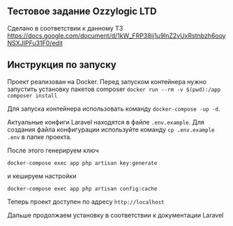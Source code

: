 ## Тестовое задание Ozzylogic LTD
Сделано в соответствии к данному ТЗ https://docs.google.com/document/d/1kW_FRP38ij1u9lnZ2vUxRstnbzh6ooyNSXJIPFu31F0/edit

## Инструкция по запуску

Проект реализован на Docker.
Перед запуском контейнера нужно запустить установку пакетов composer
``docker run --rm -v $(pwd):/app composer install``

Для запуска контейнера использовать команду
``docker-compose -up -d``.

Актуальные конфиги Laravel находятся в файле ``.env.example``.
Для создания файла конфигурации используйте команду ``cp .env.example .env`` в папке проекта.

После этого генерируем ключ 

``docker-compose exec app php artisan key:generate``

и кешируем настройки 

``docker-compose exec app php artisan config:cache``

Теперь проект доступен по адресу ``http://localhost``

Дальше продолжаем установку в соответствии к документации Laravel
